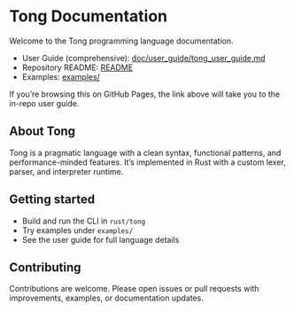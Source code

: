 # Tong Documentation

Welcome to the Tong programming language documentation.

- User Guide (comprehensive): [doc/user_guide/tong_user_guide.md](../doc/user_guide/tong_user_guide.md)
- Repository README: [README](../README.md)
- Examples: [examples/](../examples)

If you’re browsing this on GitHub Pages, the link above will take you to the in-repo user guide.

## About Tong

Tong is a pragmatic language with a clean syntax, functional patterns, and performance-minded features. It’s implemented in Rust with a custom lexer, parser, and interpreter runtime.

## Getting started

- Build and run the CLI in `rust/tong`
- Try examples under `examples/`
- See the user guide for full language details

## Contributing

Contributions are welcome. Please open issues or pull requests with improvements, examples, or documentation updates.
